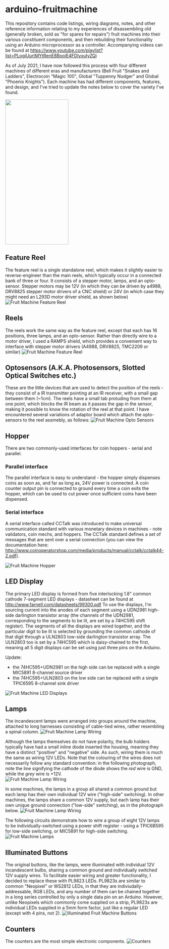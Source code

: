 # arduino-fruitmachine
This repository contains code listings, wiring diagrams, notes, and other reference information relating to my experiences of disassembling old (generally broken, sold as "for spares for repairs") fruit machines into their various constituent components, and then rebuilding their functionality using an Arduino microprocessor as a controller.
Accompanying videos can be found at https://www.youtube.com/playlist?list=PLogiUurtMYtRenE8BooiE4FDIyxuIyZQj

As of July 2021, I have now followed this process with four different machines of different eras and manufacturers (Bell Fruit "Snakes and Ladders", Electrocoin "Magic 100", Global "Tuppenny Nudger" and Global "Phoenix Knights"). Each machine has had different components, features, and design, and I've tried to update the notes below to cover the variety I've found.

<!-- ![Fruit Machine](FruitMachine.png?raw=true "Fruit Machine") -->
<img src="https://raw.githubusercontent.com/playfultechnology/arduino-fruitmachine/d5c05b58d625fce697c9b50bb38bf21852ebf172/FruitMachine.png" width="200" height="458">

## Feature Reel
The feature reel is a single standalone reel, which makes it slightly easier to reverse-engineer than the main reels, which typically occur in a connected bank of three or four. It consists of a stepper motor, lamps, and an opto-sensor. Stepper motors may be 12V (in which they can be driven by a4988, DRV8825 stepper motor drivers of a CNC shield) or 24V (in which case they might need an L293D motor driver shield, as shown below)  
![Fruit Machine Feature Reel](FruitMachineFeatureReel/FeatureReel_Assembly_bb.jpg?raw=true "Fruit Machine Reel Assembly")


## Reels
The reels work the same way as the feature reel, except that each has 16 positions, three lamps, and an opto-sensor. Rather than directly wire to a motor driver, I used a RAMPS shield, which provides a convenient way to interface with stepper motor drivers (A4988, DRV8825, TMC2209 or similar)
![Fruit Machine Feature Reel](FruitMachineReels/FruitMachineReels_bb.jpg?raw=true "Fruit Machine Reels")


## Optosensors (A.K.A. Photosensors, Slotted Optical Switches etc.)
These are the little devices that are used to detect the position of the reels - they consist of a IR transmitter pointing at an IR receiver, with a small gap between them (~1cm). The reels have a small tab protuding from them at one point, which blocks the IR beam as it passes the gap in the sensor, making it possible to know the rotation of the reel at that point. I have encountered several variations of adaptor board which attach the opto-sensors to the reel assmebly, as follows:
![Fruit Machine Opto Sensors](FruitMachineOptoSensors/FruitMachineOptoSensors_bb.jpg?raw=true "Fruit Machine Opto Sensors")

## Hopper
There are two commonly-used interfaces for coin hoppers - serial and parallel. 
### Parallel interface
The parallel interface is easy to understand - the hopper simply dispenses coins as soon as, and far as long as, 24V power is connected. A coin counter output pin is connected to ground every time a coin exits the hopper, which can be used to cut power once sufficient coins have been dispensed.
### Serial interface
A serial interface called CCTalk was introduced to make universal communication standard with various monetary devices in machines - note validators, coin mechs, and hoppers. The CCTalk standard defines a set of messages that are sent over a serial connection (you can view the documentation here: http://www.coinoperatorshop.com/media/products/manual/cctalk/cctalk44-2.pdf).

![Fruit Machine Hopper](FruitMachineHopper/FruitMachineHopper_bb.jpg?raw=true "Fruit Machine Hopper")

## LED Display
The primary LED display is formed from five interlocking 1.8" common cathode 7-segment LED displays - datasheet can be found at  http://www.farnell.com/datasheets/99300.pdf
To use the displays, I'm sourcing current into the anodes of each segment using a UDN2981 high-side darlington transistor array (the channels of the UDN2981, corresponding to the segments to be lit, are set by a 74HC595 shift register). The segments of all the displays are wired together, and the particular digit to be lit is selected by grounding the common cathode of that digit through a ULN2803 low-side darlington transistor array. The ULN2803 too is set by a 74HC595 which is daisy-chained to the first, meaning all 5 digit displays can be set using just three pins on the Arduino.

Update: 
 - the 74HC595+UDN2981 on the high side can be replaced with a single MIC5891 8-channel source driver
 - the 74HC595+ULN2803 on the low side can be replaced with a single TPIC6595 8-channel sink driver

![Fruit Machine LED Displays](https://raw.githubusercontent.com/playfultechnology/arduino-fruitmachine/d5c05b58d625fce697c9b50bb38bf21852ebf172/FruitMachineLED/FruitMachineLED_bb.jpg?raw=true "Fruit Machine LED Display")


## Lamps
The incandescent lamps were arranged into groups around the machine, attached to long harnesses consisting of cable-tied wires, rather resembling a spinal column. 
![Fruit Machine Lamp Wiring](https://raw.githubusercontent.com/playfultechnology/arduino-fruitmachine/master/FruitMachineLamps/FruitMachineLamps_1.jpg "Fruit Machine Lamp Wiring")

Although the lamps themselves do not have polarity, the bulb holders typically have had a small inline diode inserted the housing, meaning they have a distinct "positive" and "negative" side. As such, wiring them is much the same as wiring 12V LEDs. Note that the colouring of the wires does not necessarily follow any standard convention: in the following photograph, note the line signifying the cathode of the diode shows the *red* wire is GND, while the *grey* wire is +12V.  
![Fruit Machine Lamp Wiring](https://raw.githubusercontent.com/playfultechnology/arduino-fruitmachine/master/FruitMachineLamps/FruitMachineLamps_2.jpg "Fruit Machine Lamp Wiring")

In some machines, the lamps in a group all shared a common ground but each lamp has their own individual 12V wire ("high-side" switching). 
In other machines, the lamps share a common 12V supply, but each lamp has their own unique ground connection ("low-side" switching), as in the photograph below. 
![Fruit Machine Lamp Wiring](https://raw.githubusercontent.com/playfultechnology/arduino-fruitmachine/master/FruitMachineLamps/FruitMachineLamps_3.jpg "Fruit Machine Lamp Wiring")

The following circuits demonstrate how to wire a group of eight 12V lamps to be individually-switched using a power shift register - using a TPIC6B595 for low-side switching, or MIC5891 for high-side switching.
![Fruit Machine Lamps](https://raw.githubusercontent.com/playfultechnology/arduino-fruitmachine/master/FruitMachineLamps/FruitMachineLamps_bb.jpg?raw=true "Fruit Machine Lamps")


## Illuminated Buttons
The original buttons, like the lamps, were illuminated with individual 12V incandescent bulbs, sharing a common ground and individually switched 12V supply wires. To facilitate easier wiring and greater functionality, I decided to replace these with PL9823 LEDs. PL9823s are similar to common "Neopixel" or WS2812 LEDs, in that they are indiviudally-addressable, RGB LEDs, and any number of them can be chained together in a long series controlled by only a single data pin on an Arduino. However, unlike Neopixels which commonly come supplied on a strip, PL9823s are individual LEDs supplied in a 5mm form factor, just like a regular LED (except with 4 pins, not 2).
![Illuminated Fruit Machine Buttons](https://raw.githubusercontent.com/playfultechnology/arduino-fruitmachine/master/FruitMachineButtons/FruitMachineButtons_bb.jpg?raw=true "Illuminated Fruit Machine Buttons")


## Counters
The counters are the most simple electronic components. 
![Counters](FruitMachineCoinCounter/FruitMachineCoinCounter_bb.jpg?raw=true "Fruit Machine Coin Counter")

